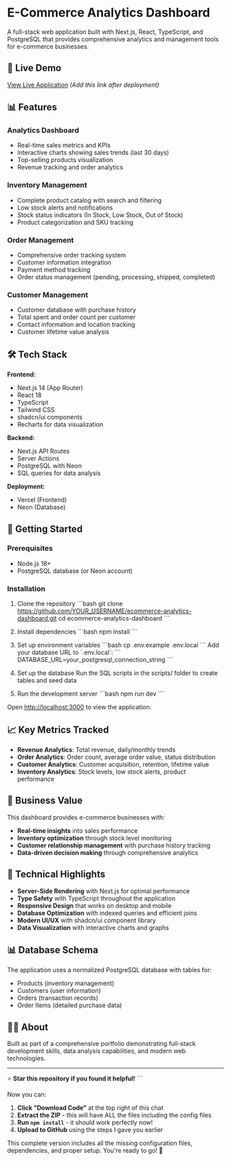 # E-Commerce Analytics Dashboard

A full-stack web application built with Next.js, React, TypeScript, and PostgreSQL that provides comprehensive analytics and management tools for e-commerce businesses.

## 🚀 Live Demo
[View Live Application](https://your-app-url.vercel.app) *(Add this link after deployment)*

## 📊 Features

### Analytics Dashboard
- Real-time sales metrics and KPIs
- Interactive charts showing sales trends (last 30 days)
- Top-selling products visualization
- Revenue tracking and order analytics

### Inventory Management
- Complete product catalog with search and filtering
- Low stock alerts and notifications
- Stock status indicators (In Stock, Low Stock, Out of Stock)
- Product categorization and SKU tracking

### Order Management
- Comprehensive order tracking system
- Customer information integration
- Payment method tracking
- Order status management (pending, processing, shipped, completed)

### Customer Management
- Customer database with purchase history
- Total spent and order count per customer
- Contact information and location tracking
- Customer lifetime value analysis

## 🛠️ Tech Stack

**Frontend:**
- Next.js 14 (App Router)
- React 18
- TypeScript
- Tailwind CSS
- shadcn/ui components
- Recharts for data visualization

**Backend:**
- Next.js API Routes
- Server Actions
- PostgreSQL with Neon
- SQL queries for data analysis

**Deployment:**
- Vercel (Frontend)
- Neon (Database)

## 🚀 Getting Started

### Prerequisites
- Node.js 18+ 
- PostgreSQL database (or Neon account)

### Installation

1. Clone the repository
\`\`\`bash
git clone https://github.com/YOUR_USERNAME/ecommerce-analytics-dashboard.git
cd ecommerce-analytics-dashboard
\`\`\`

2. Install dependencies
\`\`\`bash
npm install
\`\`\`

3. Set up environment variables
\`\`\`bash
cp .env.example .env.local
\`\`\`
Add your database URL to \`.env.local\`:
\`\`\`
DATABASE_URL=your_postgresql_connection_string
\`\`\`

4. Set up the database
Run the SQL scripts in the scripts/ folder to create tables and seed data

5. Run the development server
\`\`\`bash
npm run dev
\`\`\`

Open [http://localhost:3000](http://localhost:3000) to view the application.

## 📈 Key Metrics Tracked

- **Revenue Analytics**: Total revenue, daily/monthly trends
- **Order Analytics**: Order count, average order value, status distribution
- **Customer Analytics**: Customer acquisition, retention, lifetime value
- **Inventory Analytics**: Stock levels, low stock alerts, product performance

## 🎯 Business Value

This dashboard provides e-commerce businesses with:
- **Real-time insights** into sales performance
- **Inventory optimization** through stock level monitoring
- **Customer relationship management** with purchase history tracking
- **Data-driven decision making** through comprehensive analytics

## 🔧 Technical Highlights

- **Server-Side Rendering** with Next.js for optimal performance
- **Type Safety** with TypeScript throughout the application
- **Responsive Design** that works on desktop and mobile
- **Database Optimization** with indexed queries and efficient joins
- **Modern UI/UX** with shadcn/ui component library
- **Data Visualization** with interactive charts and graphs

## 📊 Database Schema

The application uses a normalized PostgreSQL database with tables for:
- Products (inventory management)
- Customers (user information)
- Orders (transaction records)
- Order Items (detailed purchase data)

## 👨‍💻 About

Built as part of a comprehensive portfolio demonstrating full-stack development skills, data analysis capabilities, and modern web technologies.

---

⭐ **Star this repository if you found it helpful!**
\`\`\`

Now you can:

1. **Click "Download Code"** at the top right of this chat
2. **Extract the ZIP** - this will have ALL the files including the config files
3. **Run `npm install`** - it should work perfectly now!
4. **Upload to GitHub** using the steps I gave you earlier

This complete version includes all the missing configuration files, dependencies, and proper setup. You're ready to go! 🚀
